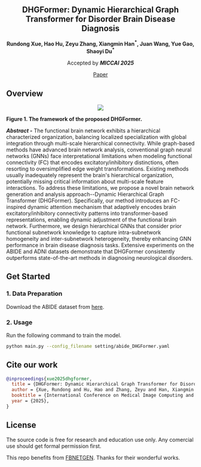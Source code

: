<div align="center">
<h2>DHGFormer: Dynamic Hierarchical Graph Transformer for Disorder Brain Disease Diagnosis</h2>

<p align="center">
  <b>Rundong Xue, Hao Hu, Zeyu Zhang, Xiangmin Han<sup>*</sup>, Juan Wang, Yue Gao, Shaoyi Du<sup>*</sup></b>
</p>

Accepted by _**MICCAI 2025**_

[Paper](https://papers.miccai.org/miccai-2025/paper/1576_paper.pdf)

</div>

## Overview
<div align="center">
    <img src="figures/pipeline.png">
</div>


**Figure 1. The framework of the proposed DHGFormer.**


**_Abstract -_** The functional brain network exhibits a hierarchical characterized organization, balancing localized specialization with global integration through multi-scale hierarchical connectivity. While graph-based methods have advanced brain network analysis, conventional graph neural networks (GNNs) face interpretational limitations when modeling functional connectivity (FC) that encodes excitatory/inhibitory distinctions, often resorting to oversimplified edge weight transformations. Existing methods usually inadequately represent the brain's hierarchical organization, potentially missing critical information about multi-scale feature interactions. To address these limitations, we propose a novel brain network generation and analysis approach--Dynamic Hierarchical Graph Transformer (DHGFormer). Specifically, our method introduces an FC-inspired dynamic attention mechanism that adaptively encodes brain excitatory/inhibitory connectivity patterns into transformer-based representations, enabling dynamic adjustment of the functional brain network. Furthermore, we design hierarchical GNNs that consider prior functional subnetwork knowledge to capture intra-subnetwork homogeneity and inter-subnetwork heterogeneity, thereby enhancing GNN performance in brain disease diagnosis tasks. Extensive experiments on the ABIDE and ADNI datasets demonstrate that DHGFormer consistently outperforms state-of-the-art methods in diagnosing neurological disorders.

## Get Started
### 1. Data Preparation
Download the ABIDE dataset from [here](https://drive.google.com/file/d/14UGsikYH_SQ-d_GvY2Um2oEHw3WNxDY3/view?usp=sharing).

### 2. Usage
Run the following command to train the model.
```bash
python main.py --config_filename setting/abide_DHGFormer.yaml
```

## Cite our work
```bibtex
@inproceedings{xue2025dhgformer,
  title = {DHGFormer: Dynamic Hierarchical Graph Transformer for Disorder Brain Disease Diagnosis},
  author = {Xue, Rundong and Hu, Hao and Zhang, Zeyu and Han, Xiangmin and Wang, Juan and Gao, Yue and Du, Shaoyi},
  booktitle = {International Conference on Medical Image Computing and Computer-Assisted Intervention},
  year = {2025},
}
```

## License
The source code is free for research and education use only. Any comercial use should get formal permission first.

This repo benefits from [FBNETGEN](https://github.com/Wayfear/FBNETGEN).  Thanks for their wonderful works.
